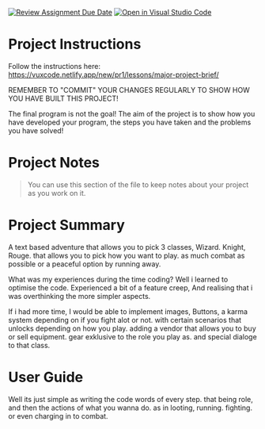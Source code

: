 [![Review Assignment Due Date](https://classroom.github.com/assets/deadline-readme-button-22041afd0340ce965d47ae6ef1cefeee28c7c493a6346c4f15d667ab976d596c.svg)](https://classroom.github.com/a/VqTCZMZm)
[![Open in Visual Studio Code](https://classroom.github.com/assets/open-in-vscode-2e0aaae1b6195c2367325f4f02e2d04e9abb55f0b24a779b69b11b9e10269abc.svg)](https://classroom.github.com/online_ide?assignment_repo_id=16665320&assignment_repo_type=AssignmentRepo)
# Project Instructions
Follow the instructions here: https://vuxcode.netlify.app/new/pr1/lessons/major-project-brief/

REMEMBER TO "COMMIT" YOUR CHANGES REGULARLY TO SHOW HOW YOU HAVE BUILT THIS PROJECT! 

The final program is not the goal! The aim of the project is to show how you have developed your program, the steps you have taken and the problems you have solved!

# Project Notes

> You can use this section of the file to keep notes about your project as you work on it.

# Project Summary

A text based adventure that allows you to pick 3 classes, Wizard. Knight, Rouge.
that allows you to pick how you want to play. as much combat as possible or a peaceful option by running away. 

What was my experiences during the time coding?
Well i learned to optimise the code.
Experienced a bit of a feature creep, 
And realising that i was overthinking the more simpler aspects. 

If i had more time, 
I would be able to implement images, Buttons, a karma system depending on if you fight alot or not. with certain scenarios that unlocks depending on how you play.
adding a vendor that allows you to buy or sell equipment. gear exklusive to the role you play as. and special dialoge to that class. 

# User Guide
Well its just simple as writing the code words of every step. that being role, and then the actions of what you wanna do. as in looting, running. fighting. or even charging in to combat.
